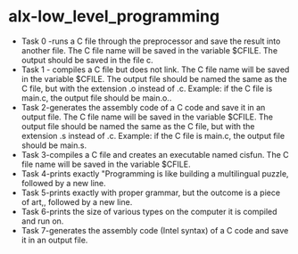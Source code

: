 # alx-low_level_programming

- Task 0 -runs a C file through the preprocessor and save the result into another file. The C file name will be saved in the variable $CFILE. The output should be saved in the file c.
- Task 1 - compiles a C file but does not link. The C file name will be saved in the variable $CFILE. The output file should be named the same as the C file, but with the extension .o instead of .c. Example: if the C file is main.c, the output file should be main.o..
- Task 2-generates the assembly code of a C code and save it in an output file. The C file name will be saved in the variable $CFILE. The output file should be named the same as the C file, but with the extension .s instead of .c. Example: if the C file is main.c, the output file should be main.s.
- Task 3-compiles a C file and creates an executable named cisfun. The C file name will be saved in the variable $CFILE.
- Task 4-prints exactly "Programming is like building a multilingual puzzle, followed by a new line.
- Task 5-prints exactly with proper grammar, but the outcome is a piece of art,, followed by a new line.
- Task 6-prints the size of various types on the computer it is compiled and run on.
- Task 7-generates the assembly code (Intel syntax) of a C code and save it in an output file.
